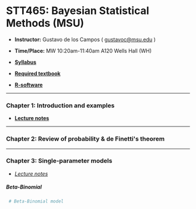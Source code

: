 # STT465: Bayesian Statistical Methods (MSU)


* **Instructor:** Gustavo de los Campos ( gustavoc@msu.edu )

* **Time/Place:** MW 10:20am-11:40am A120 Wells Hall (WH)   

* **[Syllabus](https://www.dropbox.com/s/p08vzobbyu6utme/STT465_Syllabus.docx?dl=0)**
* **[Required textbook](http://www.stat.washington.edu/people/pdhoff/book.php)**
* **[R-software](http://www.r-project.org/)**

------------------------------------------------------------------
### Chapter 1: Introduction and examples
* **[Lecture notes](http://www.r-project.org/)**

------------------------------------------------------------------
### Chapter 2: Review of probability & de Finetti's theorem

------------------------------------------------------------------
### Chapter 3: Single-parameter models

* *[Lecture notes](http://www.r-project.org/)*



##### Beta-Binomial
```R
 # Beta-Binomial model

```


